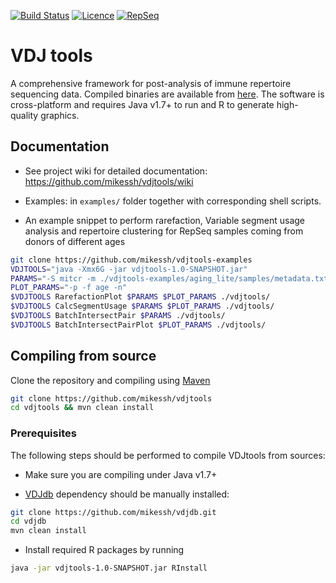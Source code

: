 [![Build Status](https://travis-ci.org/mikessh/vdjtools.svg?branch=master)](https://travis-ci.org/mikessh/vdjtools)
[![Licence](https://img.shields.io/hexpm/l/plug.svg)](http://www.apache.org/licenses/LICENSE-2.0)
[![RepSeq](http://statsarray.com/wp-content/uploads/2014/03/omictools-logo.png)](http://omictools.com/rep-seq-c424-p1.html)

# VDJ tools

A comprehensive framework for post-analysis of immune repertoire sequencing data.
Compiled binaries are available from [here](https://github.com/mikessh/vdjtools/releases/latest).
The software is cross-platform and requires Java v1.7+ to run and R to generate high-quality graphics.

## Documentation

* See project wiki for detailed documentation: https://github.com/mikessh/vdjtools/wiki

* Examples: in `examples/` folder together with corresponding shell scripts.

* An example snippet to perform rarefaction, Variable segment usage analysis and repertoire clustering for RepSeq samples coming from donors of different ages

```bash
git clone https://github.com/mikessh/vdjtools-examples
VDJTOOLS="java -Xmx6G -jar vdjtools-1.0-SNAPSHOT.jar"
PARAMS="-S mitcr -m ./vdjtools-examples/aging_lite/samples/metadata.txt"
PLOT_PARAMS="-p -f age -n"
$VDJTOOLS RarefactionPlot $PARAMS $PLOT_PARAMS ./vdjtools/
$VDJTOOLS CalcSegmentUsage $PARAMS $PLOT_PARAMS ./vdjtools/
$VDJTOOLS BatchIntersectPair $PARAMS ./vdjtools/
$VDJTOOLS BatchIntersectPairPlot $PLOT_PARAMS ./vdjtools/
```

## Compiling from source

Clone the repository and compiling using [Maven](maven.apache.org)

```bash
git clone https://github.com/mikessh/vdjtools
cd vdjtools && mvn clean install
```

### Prerequisites

The following steps should be performed to compile VDJtools from sources:

* Make sure you are compiling under Java v1.7+

* [VDJdb](https://github.com/mikessh/vdjdb) dependency should be manually installed:

```bash
git clone https://github.com/mikessh/vdjdb.git
cd vdjdb
mvn clean install
```

* Install required R packages by running 
```bash
java -jar vdjtools-1.0-SNAPSHOT.jar RInstall
```